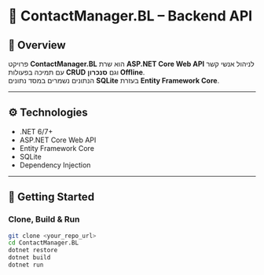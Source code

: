 # 📖 ContactManager.BL – Backend API

## 📌 Overview
פרויקט **ContactManager.BL** הוא שרת **ASP.NET Core Web API** לניהול אנשי קשר עם תמיכה בפעולות **CRUD** וגם **סנכרון Offline**.  
הנתונים נשמרים במסד נתונים **SQLite** בעזרת **Entity Framework Core**.  

---

## ⚙️ Technologies
- .NET 6/7+  
- ASP.NET Core Web API  
- Entity Framework Core  
- SQLite  
- Dependency Injection  

---

## 🚀 Getting Started

### Clone, Build & Run
```bash
git clone <your_repo_url>
cd ContactManager.BL
dotnet restore
dotnet build
dotnet run

